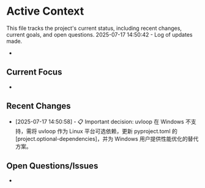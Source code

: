 # Active Context

This file tracks the project's current status, including recent changes, current goals, and open questions.
2025-07-17 14:50:42 - Log of updates made.

*

## Current Focus

*   

## Recent Changes

* [2025-07-17 14:50:58] - 📋 Important decision: uvloop 在 Windows 不支持，需将 uvloop 作为 Linux 平台可选依赖，更新 pyproject.toml 的 [project.optional-dependencies]，并为 Windows 用户提供性能优化的替代方案。

## Open Questions/Issues

*   